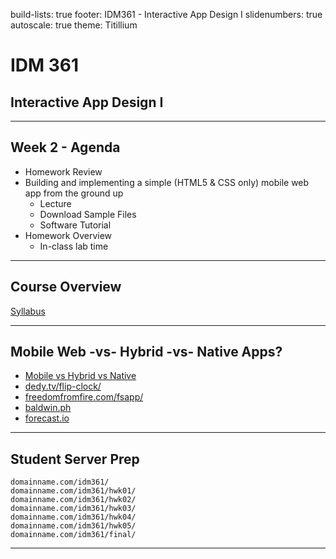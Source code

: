 build-lists: true
footer: IDM361 - Interactive App Design I
slidenumbers: true
autoscale: true
theme: Titillium

# IDM 361
## Interactive App Design I

---
## Week 2 - Agenda

- Homework Review
- Building and implementing a simple (HTML5 & CSS only) mobile web app from the ground up
  - Lecture
  - Download Sample Files
  - Software Tutorial
- Homework Overview
  - In-class lab time



---
## Course Overview

[Syllabus](https://github.com/mrpaulphan/idm361)


---
## Mobile Web -vs- Hybrid -vs- Native Apps?
- [Mobile vs Hybrid vs Native](https://www.telerik.com/infographics/details/everything-you-wanted-to-know-about-native-hybrid-and-web-apps-but-were-afraid-to-ask)
- [dedy.tv/flip-clock/](dedy.tv/flip-clock/)
- [freedomfromfire.com/fsapp/](freedomfromfire.com/fsapp/)
- [baldwin.ph](baldwin.ph)
- [forecast.io](forecast.io)




---
## Student Server Prep
```
domainname.com/idm361/
domainname.com/idm361/hwk01/
domainname.com/idm361/hwk02/
domainname.com/idm361/hwk03/
domainname.com/idm361/hwk04/
domainname.com/idm361/hwk05/
domainname.com/idm361/final/
```


---

